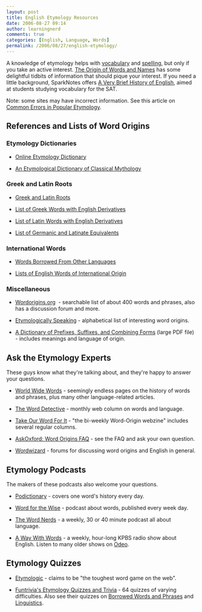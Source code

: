 ```yaml
---
layout: post
title: English Etymology Resources
date: 2006-08-27 09:14
author: learningnerd
comments: true
categories: [English, Language, Words]
permalink: /2006/08/27/english-etymology/
---
```

A knowledge of etymology helps with <a href="http://learningnerd.wordpress.com/2006/08/19/improve-your-vocabulary/" title="Improve Your Vocabulary">vocabulary</a> and <a href="http://learningnerd.wordpress.com/2006/08/23/improve-your-spelling/" title="Improve Your Spelling">spelling</a>, but only if you take an active interest. <a target="_blank" href="http://www.krysstal.com/wordname.html">The Origin of Words and Names</a> has some delightful tidbits of information that should pique your interest. If you need a little background, SparkNotes offers <a target="_blank" href="http://www.sparknotes.com/testprep/books/newsat/powertactics/vocab/chapter2section1.rhtml">A Very Brief History of English</a>, aimed at students studying vocabulary for the SAT.

Note: some sites may have incorrect information. See this article on <a target="_blank" href="http://www.wordorigins.org/Topics/errors.html">Common Errors in Popular Etymology</a>.     
<h2>References and Lists of Word Origins</h2>
<h3>Etymology Dictionaries</h3>
<ul>
	<li><a target="_blank" href="http://www.etymonline.com/">Online Etymology Dictionary</a></li>
</ul>
<ul>
	<li><a target="_blank" href="http://www.kl.oakland.edu/kraemer/edcm/contents.html">An Etymological Dictionary of Classical Mythology</a></li>
</ul>
<h3>Greek and Latin Roots</h3>
<ul>
	<li><a target="_blank" href="http://en.wikipedia.org/wiki/Greek_and_latin_roots">Greek and Latin Roots</a></li>
</ul>
<ul>
	<li><a target="_blank" href="http://en.wikipedia.org/wiki/List_of_Greek_words_with_English_derivatives">List of Greek Words with English Derivatives</a></li>
</ul>
<ul>
	<li><a target="_blank" href="http://en.wikipedia.org/wiki/List_of_Latin_words_with_English_derivatives">List of Latin Words with English Derivatives</a></li>
</ul>
<ul>
	<li><a target="_blank" href="http://en.wikipedia.org/wiki/List_of_Germanic_and_Latinate_equivalents">List of Germanic and Latinate Equivalents</a></li>
</ul>
<h3>International Words</h3>
<ul>
	<li><a target="_blank" href="http://www.krysstal.com/borrow.html">Words Borrowed From Other Languages</a></li>
</ul>
<ul>
	<li><a target="_blank" href="http://en.wikipedia.org/wiki/Lists_of_English_words_of_international_origin">Lists of English Words of International Origin</a> </li>
</ul>
<h3>Miscellaneous</h3>
<ul>
	<li><a target="_blank" href="http://www.wordorigins.org/">Wordorigins.org</a>  - searchable list of about 400 words and phrases, also has a discussion forum and more.</li>
</ul>
<ul>
	<li><a target="_blank" href="http://www.westegg.com/etymology/">Etymologically Speaking</a> - alphabetical list of interesting word origins.</li>
</ul>
<ul>
	<li><a target="_blank" href="http://www.spellingbee.com/pre_suf_comb.pdf">A Dictionary of Prefixes, Suffixes, and Combining Forms</a> (large PDF file) - includes meanings and language of origin.</li>
</ul>
<h2>Ask the Etymology Experts</h2>
These guys know what they're talking about, and they're happy to answer your questions.
<ul>
	<li><a target="_blank" href="http://www.worldwidewords.org/index.htm">World Wide Words</a> - seemingly endless pages on the history of words and phrases, plus many other language-related articles.</li>
</ul>
<ul>
	<li><a target="_blank" href="http://www.word-detective.com/">The Word Detective</a> - monthly web column on words and language.</li>
</ul>
<ul>
	<li><a target="_blank" href="http://www.takeourword.com/">Take Our Word For It</a> - "the bi-weekly Word-Origin webzine" includes several regular columns.</li>
</ul>
<ul>
	<li><a target="_blank" href="http://www.askoxford.com/asktheexperts/faq/aboutwordorigins/?view=uk">AskOxford: Word Origins FAQ</a> - see the FAQ and ask your own question.</li>
</ul>
<ul>
	<li><a target="_blank" href="http://www.wordwizard.com/index.htm">Wordwizard</a> - forums for discussing word origins and English in general.</li>
</ul>
<h2>Etymology Podcasts</h2>
The makers of these podcasts also welcome your questions.
<ul>
	<li><a target="_blank" href="http://www.podictionary.com/index.htm">Podictionary</a> - covers one word's history every day.</li>
</ul>
<ul>
	<li><a target="_blank" href="http://www.m-w.com/cgi-bin/wftw_arcindex.pl">Word for the Wise</a> - podcast about words, published every week day.</li>
</ul>
<ul>
	<li><a target="_blank" href="http://thewordnerds.org/">The Word Nerds</a> - a weekly, 30 or 40 minute podcast all about language.</li>
</ul>
<ul>
	<li><a target="_blank" href="http://www.npr.org/rss/podcast/podcast_detail.php?siteId=5183221">A Way With Words</a> - a weekly, hour-long KPBS radio show about English. Listen to many older shows on <a target="_blank" href="http://www.odeo.com/channel/3204/view" title="Odeo - A Way With Words">Odeo</a>. </li>
</ul>
<h2>Etymology Quizzes</h2>
<ul>
	<li><a target="_blank" href="http://www.etymologic.com/">Etymologic</a> - claims to be "the toughest word game on the web".</li>
</ul>
<ul>
	<li><a target="_blank" href="http://www.funtrivia.com/quizzes/humanities/english/etymology.html">Funtrivia's Etymology Quizzes and Trivia</a> - 64 quizzes of varying difficulties. Also see their quizzes on <a target="_blank" href="http://www.funtrivia.com/quizzes/humanities/english/borrowed_words_and_phrases.html">Borrowed Words and Phrases</a> and <a target="_blank" href="http://www.funtrivia.com/quizzes/humanities/linguistics.html">Linguistics</a>.</li>
</ul>
